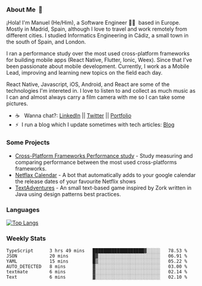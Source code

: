 ### About Me &nbsp;🐢

¡Hola! I'm Manuel (He/Him), a Software Engineer 👨‍💻 &nbsp;based in Europe. Mostly in Madrid, Spain, although I love to travel and work remotely from different cities. I studied Informatics Engineering in Cádiz, a small town in the south of Spain, and London. 

I ran a performance study over the most used cross-platform frameworks for building mobile apps (React Native, Flutter, Ionic, Weex). Since that I've been passionate about mobile development. Currently, I work as a Mobile Lead, improving and learning new topics on the field each day.

React Native, Javascript, iOS, Android, and React are some of the technologies I'm intereted in. I love to listen to and collect as much music as I can and almost always carry a film camera with me so I can take some pictures.

- ☕️ &nbsp; Wanna chat?: [LinkedIn](https://www.linkedin.com/in/manuelrdsg) || [Twitter](https://twitter.com/manuelrdsg) || [Portfolio](https://me.manuelrdsg.com)
- ⚡️&nbsp; I run a blog which I update sometimes with tech articles: [Blog](https://manuelrdsg.com)

### Some Projects

- [Cross-Platform Frameworks Performance study](https://rodin.uca.es/handle/10498/20951) - Study measuring and comparing performance between the most used cross-platforms frameworks.
- [Netflax Calendar](https://github.com/manuelrdsg/NetflaxCalendar) - A bot that automatically adds to your google calendar the release dates of your favourite Netflix shows
- [TextAdventures](https://github.com/manuelrdsg/TextAdventures) - An small text-based game inspired by Zork written in Java using design patterns best practices.

### Languages

[![Top Langs](https://github-readme-stats.vercel.app/api/top-langs/?username=manuelrdsg&layout=compact&langs_count=9&hide=html)](https://github.com/manuelrdsg)

### Weekly Stats

<!--START_SECTION:waka-->

```text
TypeScript      3 hrs 49 mins   ███████████████████▓░░░░░   78.53 %
JSON            20 mins         █▓░░░░░░░░░░░░░░░░░░░░░░░   06.91 %
YAML            15 mins         █▒░░░░░░░░░░░░░░░░░░░░░░░   05.22 %
AUTO_DETECTED   8 mins          ▓░░░░░░░░░░░░░░░░░░░░░░░░   03.00 %
textmate        6 mins          ▓░░░░░░░░░░░░░░░░░░░░░░░░   02.14 %
Text            6 mins          ▓░░░░░░░░░░░░░░░░░░░░░░░░   02.10 %
```

<!--END_SECTION:waka-->
